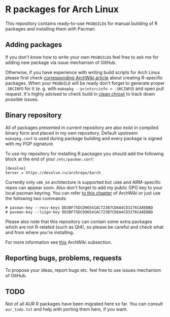 # R packages for Arch Linux
This repository contains ready-to-use `PKGBUILD`s for manual building of R packages and installing them with Pacman.

## Adding packages
If you don't know how to write your own `PKGBUILD`s feel free to ask me for adding new package via issue mechanism of GitHub.

Otherwise, if you have experience with writing build scripts for Arch Linux please first check [corresponding ArchWiki article](https://wiki.archlinux.org/title/R_package_guidelines) about creating R-specific packages. When your `PKGBUILD` will be ready don't forget to generate proper `.SRCINFO` for it (e. g. with `makepkg --printsrcinfo > .SRCINFO`) and open pull request. It's highly advised to check build in [clean chroot](https://wiki.archlinux.org/title/DeveloperWiki:Building_in_a_clean_chroot) to track down possible issues.

## Binary repository
All of packages presented in current repository are also exist in compiled binary form and placed in my own repository. Default upstream `makepkg.conf` is used during package building and every package is signed with my PGP signature.

To use my repository for installing R packages you should add the following block at the end of your `/etc/pacman.conf`:
```
[desolve]
Server = https://desolve.ru/archrepo/$arch
```
Currently only `x86_64` architecture is supported but `i686` and ARM-specific repos can appear soon. Also don't forget to add my public GPG key to your local pacman keyring. You can refer [to this chapter](https://wiki.archlinux.org/title/Pacman/Package_signing#Adding_unofficial_keys) of ArchWiki or just use the following two commands:
```
# pacman-key --recv-keys DD3BF75DCD96541AC723B7CD6A4CD3276CA8EBBD
# pacman-key --lsign-key DD3BF75DCD96541AC723B7CD6A4CD3276CA8EBBD
```
Please also note that this repository can contain some extra packages which are not R-related (such as Qt4), so please be careful and check what and from where you're installing.

For more information see [this](https://wiki.archlinux.org/title/Unofficial_user_repositories#desolve) ArchWiki subsection.

## Reporting bugs, problems, requests
To propose your ideas, report bugs etc. feel free to use issues mechanism of GitHub.

## TODO
Not of all AUR R packages have been migrated here so far. You can consult `aur_todo.txt` and help with porting them here, if you want.

